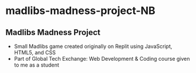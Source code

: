 # madlibs-madness-project-NB
## Madlibs Madness Project
- Small Madlibs game created originally on Replit using JavaScript, HTML5, and CSS
- Part of Global Tech Exchange: Web Development & Coding course given to me as a student
